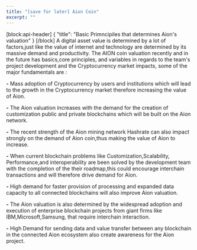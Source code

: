 ```yaml
---
title: "[save for later] Aion Coin"
excerpt: ""
---
```

[block:api-header]
{
  "title": "Basic Primncipiles that determines Aion's valuation"
}
[/block]
A digital asset value is determined by a lot of factors,just like the value of internet and technology are determined by its massive demand and productivity. The AION coin valuation recently and in the future has basics,core principles, and variables in regards to the  team's project development and the Cryptocurrency market impacts, some of the major fundamentals are :

**-** Mass adoption of Cryptocurrency by users and institutions which will lead to the growth in the Cryptocurrency market therefore increasing the value of Aion.

**-** The Aion valuation increases with the demand for the creation of customization public and private blockchains which will be built on the Aion network.

**-** The recent strength of the Aion mining network Hashrate can also impact strongly on the demand of Aion coin,thus making the value of Aion to increase.

**-** When current blockchain problems like Customization,Scalability, Performance,and interoperability are been solved by the development team with the completion of the their roadmap,this could encourage interchain transactions and will therefore drive demand for Aion.

**-** High demand for faster provision of processing and expanded data capacity to all connected blockchains will also improve Aion valuation.

**-** The Aion valuation is also determined by the widespread adoption and execution of enterprise blockchain projects from giant firms like IBM,Microsoft,Samsung, that require interchain  interaction.

**-** High Demand for sending data and value transfer between any blockchain in the connected Aion ecosystem also create awareness for the Aion project.